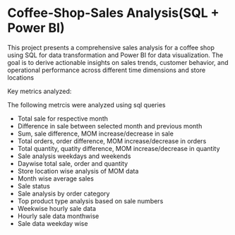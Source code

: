 # Coffee-Shop-Sales Analysis(SQL + Power BI)

This project presents a comprehensive sales analysis for a coffee shop using SQL for data transformation and Power BI for data visualization. The goal is to derive actionable insights on sales trends, customer behavior, and operational performance across different time dimensions and store locations

Key metrics analyzed:

The following metrcis were analyzed using sql queries
- Total sale for respective month
- Difference in sale between selected month and previous month
- Sum, sale difference, MOM increase/decrease in sale
- Total orders, order difference, MOM increase/decrease in orders
- Total quantity, quatity difference, MOM increase/decrease in quantity
- Sale analysis weekdays and weekends
- Daywise total sale, order and quantity
- Store location wise analysis of MOM data
- Month wise average sales
- Sale status
- Sale analysis by order category
- Top product type analysis based on sale numbers
- Weekwise hourly sale data
- Hourly sale data monthwise
- Sale data weekday wise

